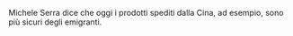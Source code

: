 Michele Serra dice che oggi i prodotti spediti dalla Cina, ad esempio, sono più sicuri degli emigranti.
